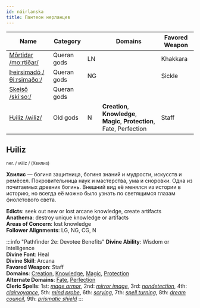 ```yaml
---
id: náirlanska
title: Пантеон нерланцев
---
```


| Name                                 | Category    |     | Domains                                                                  | Favored Weapon |
| ------------------------------------ | ----------- | --- | ------------------------------------------------------------------------ | -------------- |
| [Mōrtidar /moːrtiðar/](#marzuer)     | Queran gods | LN  |                                                                          | Khakkara       |
| [Þeirsimadō /θiːrsimaðoː/](#marzuer) | Queran gods | NG  |                                                                          | Sickle         |
| [Skeisō /skiːsoː/](#marzuer)         | Queran gods |     |                                                                          |                |
| [Ƕiliz /ʍiliz/](#ƕiliz)              | Old gods    | N   | **Creation**, **Knowledge**, **Magic**, **Protection**, Fate, Perfection | Staff          |

## Ƕiliz

<small>
ner. / ʍiliz / (Хвилиз)
</small>

**Хвилис** — богиня защитница, богиня знаний и мудрости, искусств и ремёсел. Покровительница наук и мастерства, ума и сноровки. Одна из почитаемых древних богинь. Внешний вид её менялся из истории в историю, но всегда её можно было узнать по светящимся глазам фиолетового света.

**Edicts**: seek out new or lost arcane knowledge, create artifacts  
**Anathema**: destroy unique knowledge or artifacts  
**Areas of Concern**: lost knowledge  
**Follower Alignments**: LG, NG, CG, N  

:::info "Pathfinder 2e: Devotee Benefits"
**Divine Ability**: Wisdom or Intelligence  
**Divine Font**: Heal  
**Divine Skill**: Arcana  
**Favored Weapon**: Staff  
**Domains**: [Creation](https://2e.aonprd.com/Domains.aspx?ID=5), [Knowledge](https://2e.aonprd.com/Domains.aspx?ID=17), [Magic](https://2e.aonprd.com/Domains.aspx?ID=19), [Protection](https://2e.aonprd.com/Domains.aspx?ID=27)  
**Alternate Domains**: [Fate](https://2e.aonprd.com/Domains.aspx?ID=12), [Perfection](https://2e.aonprd.com/Domains.aspx?ID=26)  
**Cleric Spells**: 1st: [*mage armor*](https://2e.aonprd.com/Spells.aspx?ID=176), 2nd: [*mirror image*](https://2e.aonprd.com/Spells.aspx?ID=197), 3rd: [*nondetection*](https://2e.aonprd.com/Spells.aspx?ID=209), 4th: [*clairvoyance*](https://2e.aonprd.com/Spells.aspx?ID=40), 5th: [*mind probe*](https://2e.aonprd.com/Spells.aspx?ID=193), 6th: [*scrying*](https://2e.aonprd.com/Spells.aspx?ID=268), 7th: [*spell turning*](https://2e.aonprd.com/Spells.aspx?ID=297), 8th: [*dream council*](https://2e.aonprd.com/Spells.aspx?ID=89), 9th: [*prismatic shield*](https://2e.aonprd.com/Spells.aspx?ID=838)
:::